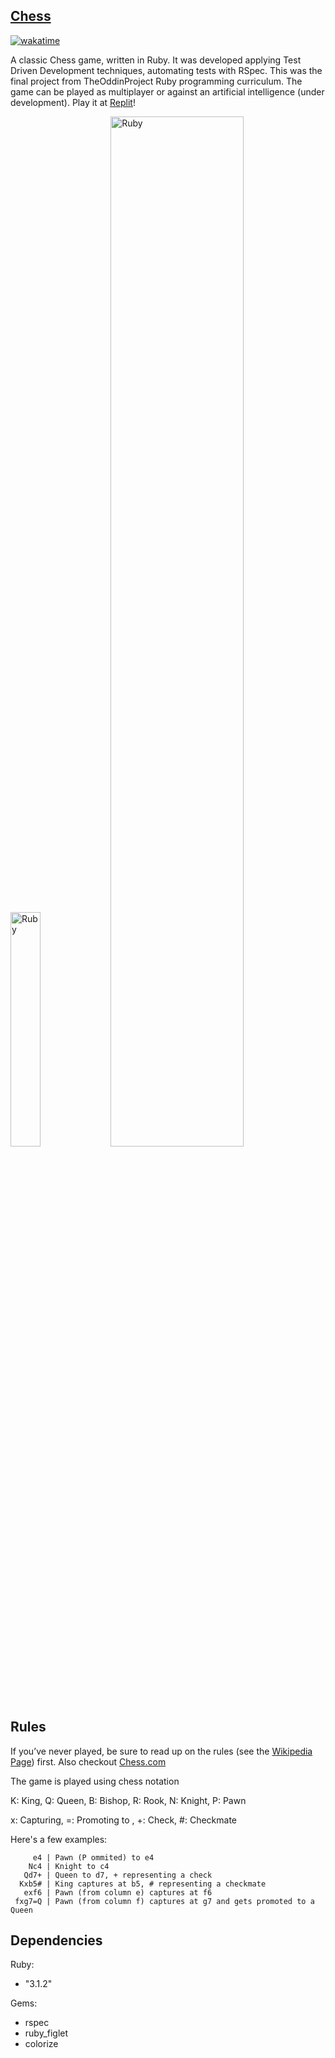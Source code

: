 ## [Chess](https://replit.com/@nullbr/chessgame)

[![wakatime](https://wakatime.com/badge/user/9450441a-ff7b-4805-b841-897d35ef3820/project/1fb3568a-af51-42c5-abbe-ea624d96a793.svg)](https://wakatime.com/badge/user/9450441a-ff7b-4805-b841-897d35ef3820/project/1fb3568a-af51-42c5-abbe-ea624d96a793)

A classic Chess game, written in Ruby. It was developed applying Test Driven Development techniques, automating tests with RSpec. This was the final project from TheOddinProject Ruby programming curriculum. The game can be played as multiplayer or against an artificial intelligence (under development). Play it at [Replit](https://replit.com/@nullbr/chessgame)!

<div style="display: inline_block">

  <img alt="Ruby" width="31%" src="https://user-images.githubusercontent.com/94543524/176027193-9a1a208f-87b0-4675-8bbb-5b7100d6cabb.jpg">
  <img alt="Ruby" width="65%" src="https://user-images.githubusercontent.com/94543524/176027212-5d367530-d76e-4120-8325-1cf1fc20ab3e.jpg">
  
</div>

## Rules

If you’ve never played, be sure to read up on the rules (see the [Wikipedia Page](https://en.wikipedia.org/wiki/Chess)) first. Also checkout [Chess.com](https://www.chess.com/learn-how-to-play-chess)

The game is played using chess notation

K: King, Q: Queen, B: Bishop, R: Rook, N: Knight, P: Pawn

x: Capturing, =: Promoting to , +: Check, #: Checkmate

Here's a few examples:

```
     e4 | Pawn (P ommited) to e4
    Nc4 | Knight to c4
   Qd7+ | Queen to d7, + representing a check
  Kxb5# | King captures at b5, # representing a checkmate
   exf6 | Pawn (from column e) captures at f6
 fxg7=Q | Pawn (from column f) captures at g7 and gets promoted to a Queen
```

## Dependencies

Ruby: 
- "3.1.2"

Gems:
- rspec
- ruby_figlet
- colorize

